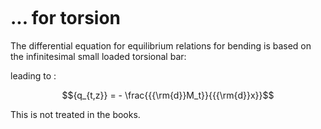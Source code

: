 ```{index} Differential equations for equilibrium relations; for torsion
```
# ... for torsion

The differential equation for equilibrium relations for bending is based on the infinitesimal small loaded torsional bar:

leading to :

$${q_{t,z}} =  - \frac{{{\rm{d}}M_t}}{{{\rm{d}}x}}$$

This is not treated in the books.